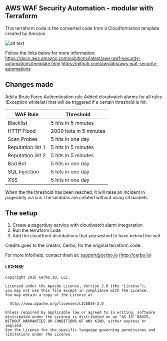 ## AWS WAF Security Automation - modular with Terraform

This terraform code is the converted code from a Cloudformation template created by Amazon. 

![alt text](https://docs.aws.amazon.com/solutions/latest/aws-waf-security-automations/images/waf-solution-architecture.png)

Follow the links below for more information:
https://docs.aws.amazon.com/solutions/latest/aws-waf-security-automations/template.html
https://github.com/awslabs/aws-waf-security-automations

## Changes made

Add a Brute Force Authentication rule
Added cloudwatch alarms for all rules (Exception whitelist) that will be triggered if a certain threshold is hit:

| WAF Rule         | Threshold              |
|------------------|------------------------|
| Blacklist        | 5 hits in 5 minutes    |
| HTTP Flood       | 2000 hots in 5 minutes |  
| Scan Probes      | 5 hits in one day      |
| Reputation list 1| 5 hits in 5 minutes    |
| Reputation list 2| 5 hits in 5 minutes    |
| Bad Bot          | 5 hits in one day      |
| SQL Injection    | 5 hits in one day      |
| XSS              | 5 hits in one day      | 

When the the threshold has been reached, it will raise an incident in pagerduty via sns
The lambdas are created without using s3 buckets

## The setup

1. Create a pagerduty service with cloudwatch alarm integeration
2. Run the terraform code
3. Add the cloudfront distributions that you wished to have behind the waf

Credits goes to the creator, Cerbo, for the original terraform code:

For more info/help, contact them at: support@cerbo.io (http://cerbo.io)

#### LICENSE
```
Copyright 2016 Cerbo.IO, LLC.

Licensed under the Apache License, Version 2.0 (the "License");
you may not use this file except in compliance with the License.
You may obtain a copy of the License at

  http://www.apache.org/licenses/LICENSE-2.0

Unless required by applicable law or agreed to in writing, software
distributed under the License is distributed on an "AS IS" BASIS,
WITHOUT WARRANTIES OR CONDITIONS OF ANY KIND, either express or implied.
See the License for the specific language governing permissions and
limitations under the License.
```

